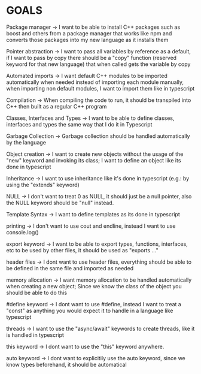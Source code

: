 # GOALS

Package manager -> I want to be able to install C++ packages such as boost and others from a package manager that works like npm and converts those packages into my new language as it installs them

Pointer abstraction -> I want to pass all variables by reference as a default, if I want to pass by copy there should be a "copy" function (reserved keyword for that new language) that when called gets the variable by copy

Automated imports -> I want default C++ modules to be imported automatically when needed instead of importing each module manually, when importing non default modules, I want to import them like in typescript

Compilation -> When compiling the code to run, it should be transpiled into C++ then built as a regular C++ program

Classes, Interfaces and Types -> I want to be able to define classes, interfaces and types the same way that I do it in Typescript

Garbage Collection -> Garbage collection should be handled automatically by the language

Object creation -> I want to create new objects without the usage of the "new" keyword and invoking its class; I want to define an object like its done in typescript

Inheritance -> I want to use inheritance like it's done in typescript (e.g.: by using the "extends" keyword)

NULL -> I don't want to treat 0 as NULL, it should just be a null pointer, also the NULL keyword should be "null" instead.

Template Syntax -> I want to define templates as its done in typescript

printing -> I don't want to use cout and endline, instead I want to use console.log()

export keyword -> I want to be able to export types, functions, interfaces, etc to be used by other files, it should be used as "exports ..."

header files -> I dont want to use header files, everything should be able to be defined in the same file and imported as needed

memory allocation -> I want memory allocation to be handled automatically when creating a new object; Since we know the class of the object you should be able to do this

#define keyword -> I dont want to use #define, instead I want to treat a "const" as anything you would expect it to handle in a language like typescript

threads -> I want to use the "async/await" keywords to create threads, like it is handled in typescript

this keyword -> I dont want to use the "this" keyword anywhere.

auto keyword -> I dont want to explicitily use the auto keyword, since we know types beforehand, it should be automatical

